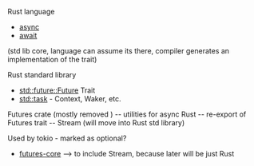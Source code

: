 


Rust language
* [async](https://doc.rust-lang.org/std/keyword.async.html)
* [await](https://doc.rust-lang.org/std/keyword.await.html)

(std lib core, language can assume its there, compiler generates an implementation of the trait)

Rust standard library
* [std::future::Future](https://doc.rust-lang.org/std/future/trait.Future.html) Trait
* [std::task](https://doc.rust-lang.org/std/task/index.html) - Context, Waker, etc.

Futures crate (mostly removed )
-- utilities for async Rust
-- re-export of Futures trait
-- Stream (will move into Rust std library)


Used by tokio - marked as optional?
* [futures-core](https://docs.rs/futures-core/0.3.1/futures_core/)
--> to include Stream, because later will be just Rust